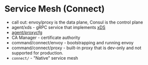 # Service Mesh (Connect)

- call out: envoy/proxy is the data plane, Consul is the control plane
- agent/xds - gRPC service that implements
  [xDS](https://www.envoyproxy.io/docs/envoy/latest/api-docs/xds_protocol)
- [agent/proxycfg](https://github.com/hashicorp/consul/blob/main/agent/proxycfg/proxycfg.go)
- CA Manager - certificate authority
- command/connect/envoy - bootstrapping and running envoy
- command/connect/proxy - built-in proxy that is dev-only and not supported 
  for production.
- `connect/` - "Native" service mesh

